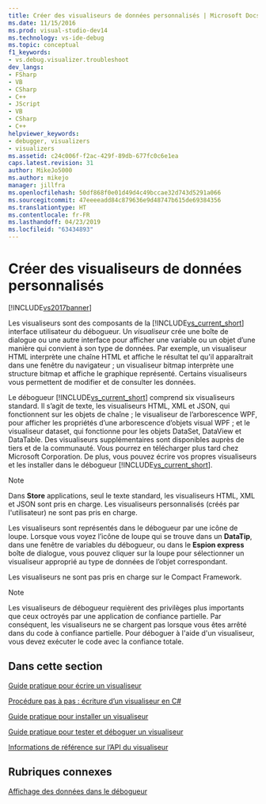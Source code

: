 ```yaml
---
title: Créer des visualiseurs de données personnalisés | Microsoft Docs
ms.date: 11/15/2016
ms.prod: visual-studio-dev14
ms.technology: vs-ide-debug
ms.topic: conceptual
f1_keywords:
- vs.debug.visualizer.troubleshoot
dev_langs:
- FSharp
- VB
- CSharp
- C++
- JScript
- VB
- CSharp
- C++
helpviewer_keywords:
- debugger, visualizers
- visualizers
ms.assetid: c24c006f-f2ac-429f-89db-677fc0c6e1ea
caps.latest.revision: 31
author: MikeJo5000
ms.author: mikejo
manager: jillfra
ms.openlocfilehash: 50df868f0e01d49d4c49bccae32d743d5291a066
ms.sourcegitcommit: 47eeeeadd84c879636e9d48747b615de69384356
ms.translationtype: HT
ms.contentlocale: fr-FR
ms.lasthandoff: 04/23/2019
ms.locfileid: "63434893"
---
```

# <a name="create-custom-visualizers-of-data"></a>Créer des visualiseurs de données personnalisés
[!INCLUDE[vs2017banner](../includes/vs2017banner.md)]

Les visualiseurs sont des composants de la [!INCLUDE[vs_current_short](../includes/vs-current-short-md.md)] interface utilisateur du débogueur. Un *visualiseur* crée une boîte de dialogue ou une autre interface pour afficher une variable ou un objet d’une manière qui convient à son type de données. Par exemple, un visualiseur HTML interprète une chaîne HTML et affiche le résultat tel qu'il apparaîtrait dans une fenêtre du navigateur ; un visualiseur bitmap interprète une structure bitmap et affiche le graphique représenté. Certains visualiseurs vous permettent de modifier et de consulter les données.  
  
 Le débogueur [!INCLUDE[vs_current_short](../includes/vs-current-short-md.md)] comprend six visualiseurs standard. Il s’agit de texte, les visualiseurs HTML, XML et JSON, qui fonctionnent sur les objets de chaîne ; le visualiseur de l’arborescence WPF, pour afficher les propriétés d’une arborescence d’objets visual WPF ; et le visualiseur dataset, qui fonctionne pour les objets DataSet, DataView et DataTable. Des visualiseurs supplémentaires sont disponibles auprès de tiers et de la communauté. Vous pourrez en télécharger plus tard chez Microsoft Corporation. De plus, vous pouvez écrire vos propres visualiseurs et les installer dans le débogueur [!INCLUDE[vs_current_short](../includes/vs-current-short-md.md)].  
  
> [!NOTE]
> Dans **Store** applications, seul le texte standard, les visualiseurs HTML, XML et JSON sont pris en charge. Les visualiseurs personnalisés (créés par l'utilisateur) ne sont pas pris en charge.  
  
 Les visualiseurs sont représentés dans le débogueur par une icône de loupe. Lorsque vous voyez l’icône de loupe qui se trouve dans un **DataTip**, dans une fenêtre de variables du débogueur, ou dans le **Espion express** boîte de dialogue, vous pouvez cliquer sur la loupe pour sélectionner un visualiseur approprié au type de données de l’objet correspondant.  
  
 Les visualiseurs ne sont pas pris en charge sur le Compact Framework.  
  
> [!NOTE]
> Les visualiseurs de débogueur requièrent des privilèges plus importants que ceux octroyés par une application de confiance partielle. Par conséquent, les visualiseurs ne se chargent pas lorsque vous êtes arrêté dans du code à confiance partielle. Pour déboguer à l'aide d'un visualiseur, vous devez exécuter le code avec la confiance totale.  
  
## <a name="in-this-section"></a>Dans cette section  
 [Guide pratique pour écrire un visualiseur](../debugger/how-to-write-a-visualizer.md)  
  
 [Procédure pas à pas : écriture d’un visualiseur en C#](../debugger/walkthrough-writing-a-visualizer-in-csharp.md)  
  
 [Guide pratique pour installer un visualiseur](../debugger/how-to-install-a-visualizer.md)  
  
 [Guide pratique pour tester et déboguer un visualiseur](../debugger/how-to-test-and-debug-a-visualizer.md)  
  
 [Informations de référence sur l’API du visualiseur](../debugger/visualizer-api-reference.md)  
  
## <a name="related-sections"></a>Rubriques connexes  
 [Affichage des données dans le débogueur](../debugger/viewing-data-in-the-debugger.md)
